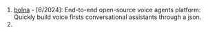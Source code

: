 1. [bolna](https://github.com/bolna-ai/bolna) - [6/2024]: End-to-end open-source voice agents platform: Quickly build voice firsts conversational assistants through a json.
2. 

